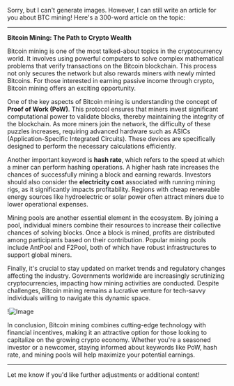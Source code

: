 Sorry, but I can't generate images. However, I can still write an article for you about BTC mining! Here's a 300-word article on the topic:

---

**Bitcoin Mining: The Path to Crypto Wealth**

Bitcoin mining is one of the most talked-about topics in the cryptocurrency world. It involves using powerful computers to solve complex mathematical problems that verify transactions on the Bitcoin blockchain. This process not only secures the network but also rewards miners with newly minted Bitcoins. For those interested in earning passive income through crypto, Bitcoin mining offers an exciting opportunity.

One of the key aspects of Bitcoin mining is understanding the concept of **Proof of Work (PoW)**. This protocol ensures that miners invest significant computational power to validate blocks, thereby maintaining the integrity of the blockchain. As more miners join the network, the difficulty of these puzzles increases, requiring advanced hardware such as ASICs (Application-Specific Integrated Circuits). These devices are specifically designed to perform the necessary calculations efficiently.

Another important keyword is **hash rate**, which refers to the speed at which a miner can perform hashing operations. A higher hash rate increases the chances of successfully mining a block and earning rewards. Investors should also consider the **electricity cost** associated with running mining rigs, as it significantly impacts profitability. Regions with cheap renewable energy sources like hydroelectric or solar power often attract miners due to lower operational expenses.

Mining pools are another essential element in the ecosystem. By joining a pool, individual miners combine their resources to increase their collective chances of solving blocks. Once a block is mined, profits are distributed among participants based on their contribution. Popular mining pools include AntPool and F2Pool, both of which have robust infrastructures to support global miners.

Finally, it's crucial to stay updated on market trends and regulatory changes affecting the industry. Governments worldwide are increasingly scrutinizing cryptocurrencies, impacting how mining activities are conducted. Despite challenges, Bitcoin mining remains a lucrative venture for tech-savvy individuals willing to navigate this dynamic space.

!![Image](https://github.com/user-attachments/assets/b6e7b7a2-655e-4d44-8baa-20c566a3cb65)

In conclusion, Bitcoin mining combines cutting-edge technology with financial incentives, making it an attractive option for those looking to capitalize on the growing crypto economy. Whether you're a seasoned investor or a newcomer, staying informed about keywords like PoW, hash rate, and mining pools will help maximize your potential earnings.

--- 

Let me know if you'd like further adjustments or additional content!